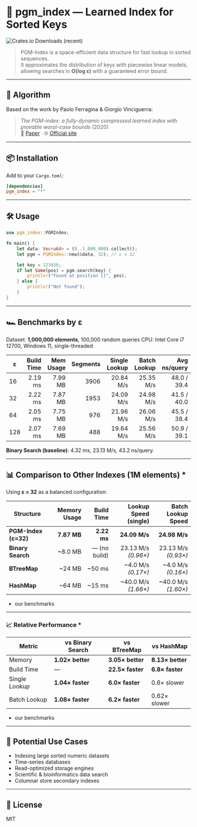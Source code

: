 # 📐 pgm_index — Learned Index for Sorted Keys

![Crates.io Downloads (recent)](https://img.shields.io/crates/dr/pgm_index)

> PGM-Index is a space-efficient data structure for fast lookup in sorted sequences.  
> It approximates the distribution of keys with piecewise linear models, allowing searches in **O(log ε)** with a guaranteed error bound.

---

## 📄 Algorithm

Based on the work by Paolo Ferragina & Giorgio Vinciguerra:  
> *The PGM-index: a fully-dynamic compressed learned index with provable worst-case bounds* (2020)  
🔗 [Paper](https://doi.org/10.1145/3373718.3394764) · 🌐 [Official site](https://pgm.di.unipi.it/)

---

## 📦 Installation

Add to your `Cargo.toml`:

```toml
[dependencies]
pgm_index = "*"
````

---

## 🛠 Usage

```rust
use pgm_index::PGMIndex;

fn main() {
    let data: Vec<u64> = (0..1_000_000).collect();
    let pgm = PGMIndex::new(&data, 32); // ε = 32

    let key = 123456;
    if let Some(pos) = pgm.search(key) {
        println!("Found at position {}", pos);
    } else {
        println!("Not found");
    }
}
```

---

## 🏎 Benchmarks by ε

Dataset: **1,000,000 elements**, 100,000 random queries
CPU: Intel Core i7 12700, Windows 11, single-threaded

| ε   | Build Time | Mem Usage | Segments | Single Lookup | Batch Lookup | Avg ns/query |
| --- | ---------: | --------: | -------: | ------------: | -----------: | -----------: |
| 16  |    2.19 ms |   7.99 MB |     3906 |     20.84 M/s |    25.35 M/s |  48.0 / 39.4 |
| 32  |    2.22 ms |   7.87 MB |     1953 |     24.09 M/s |    24.98 M/s |  41.5 / 40.0 |
| 64  |    2.05 ms |   7.75 MB |      976 |     21.96 M/s |    26.06 M/s |  45.5 / 38.4 |
| 128 |    2.07 ms |   7.69 MB |      488 |     19.64 M/s |    25.56 M/s |  50.9 / 39.1 |

**Binary Search (baseline)**:
4.32 ms, 23.13 M/s, 43.2 ns/query.

---

## 📊 Comparison to Other Indexes (1M elements) *

Using **ε = 32** as a balanced configuration:

| Structure            | Memory Usage |   Build Time | Lookup Speed (single) |   Batch Lookup Speed |
| -------------------- | -----------: | -----------: | --------------------: | -------------------: |
| **PGM-Index (ε=32)** |  **7.87 MB** |  **2.22 ms** |         **24.09 M/s** |        **24.98 M/s** |
| **Binary Search**    |     \~8.0 MB | — (no build) |   23.13 M/s *(0.96×)* |  23.13 M/s *(0.93×)* |
| **BTreeMap**         |      \~24 MB |      \~50 ms |   \~4.0 M/s *(0.17×)* |  \~4.0 M/s *(0.16×)* |
| **HashMap**          |      \~64 MB |      \~15 ms |  \~40.0 M/s *(1.66×)* | \~40.0 M/s *(1.60×)* |

* our benchmarks
---

### 📈 Relative Performance *

| Metric        | vs Binary Search | vs BTreeMap      | vs HashMap       |
| ------------- | ---------------- | ---------------- | ---------------- |
| Memory        | **1.02× better** | **3.05× better** | **8.13× better** |
| Build Time    | —                | **22.5× faster** | **6.8× faster**  |
| Single Lookup | **1.04× faster** | **6.0× faster**  | 0.6× slower      |
| Batch Lookup  | **1.08× faster** | **6.2× faster**  | 0.62× slower     |

* our benchmarks
---

## 📌 Potential Use Cases

* Indexing large sorted numeric datasets
* Time-series databases
* Read-optimized storage engines
* Scientific & bioinformatics data search
* Columnar store secondary indexes

---

## 📜 License

MIT

